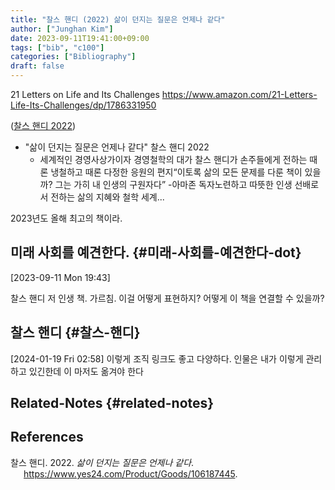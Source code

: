 ```yaml
---
title: "찰스 핸디 (2022) 삶이 던지는 질문은 언제나 같다"
author: ["Junghan Kim"]
date: 2023-09-11T19:41:00+09:00
tags: ["bib", "c100"]
categories: ["Bibliography"]
draft: false
---
```


21 Letters on Life and Its Challenges <https://www.amazon.com/21-Letters-Life-Its-Challenges/dp/1786331950>

(<a href="#citeproc_bib_item_1">찰스 핸디 2022</a>)

-   "삶이 던지는 질문은 언제나 같다" 찰스 핸디 2022
    -   세계적인 경영사상가이자 경영철학의 대가 찰스 핸디가 손주들에게 전하는 때론 냉철하고 때론 다정한 응원의 편지“이토록 삶의 모든 문제를 다룬 책이 있을까? 그는 가히 내 인생의 구원자다” -아마존 독자노련하고 따뜻한 인생 선배로서 전하는 삶의 지혜와 철학 세계...

2023년도 올해 최고의 책이라.


## 미래 사회를 예견한다. {#미래-사회를-예견한다-dot}

<span class="timestamp-wrapper"><span class="timestamp">[2023-09-11 Mon 19:43]</span></span>

찰스 핸디 저 인생 책. 가르침. 이걸 어떻게 표현하지? 어떻게 이 책을 연결할 수 있을까?


## 찰스 핸디 {#찰스-핸디}

<span class="timestamp-wrapper"><span class="timestamp">[2024-01-19 Fri 02:58] </span></span> 이렇게 조직 링크도 좋고 다양하다. 인물은 내가 이렇게 관리하고 있긴한데 이 마저도 옮겨야 한다


## Related-Notes {#related-notes}

## References

<style>.csl-entry{text-indent: -1.5em; margin-left: 1.5em;}</style><div class="csl-bib-body">
  <div class="csl-entry"><a id="citeproc_bib_item_1"></a>찰스 핸디. 2022. <i>삶이 던지는 질문은 언제나 같다</i>. <a href="https://www.yes24.com/Product/Goods/106187445">https://www.yes24.com/Product/Goods/106187445</a>.</div>
</div>
